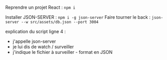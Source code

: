 Reprendre un projet React : `npm i`

Installer JSON-SERVER : `npm i -g json-server`
Faire tourner le back : `json-server --w src/assets/db.json --port 3004`

explication du script ligne 4 :
- j'appelle json-server
- je lui dis de watch / surveiller
- j'indique le fichier à surveiller - format en JSON